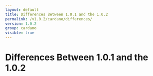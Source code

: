 ```yaml
---
layout: default
title: Differences Between 1.0.1 and the 1.0.2
permalink: /v1.0.2/cardano/differences/
version: 1.0.2
group: cardano
visible: true
---
```

<!-- Reviewed at c4c45ce9a7a8f4aa6d88a32829755196a017f6a1 -->

# Differences Between 1.0.1 and the 1.0.2
